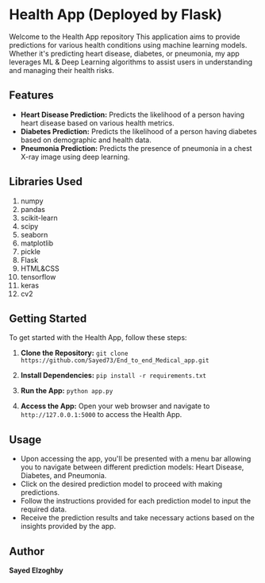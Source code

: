 # Health App (Deployed by Flask)

Welcome to the Health App repository This application aims to provide predictions for various health conditions using machine learning models. Whether it's predicting heart disease, diabetes, or pneumonia, my app leverages ML & Deep Learning algorithms to assist users in understanding and managing their health risks.

## Features

- **Heart Disease Prediction:** Predicts the likelihood of a person having heart disease based on various health metrics.
- **Diabetes Prediction:** Predicts the likelihood of a person having diabetes based on demographic and health data.
- **Pneumonia Prediction:** Predicts the presence of pneumonia in a chest X-ray image using deep learning.

## Libraries Used
1. numpy
2. pandas
3. scikit-learn
4. scipy
5. seaborn
6. matplotlib
7. pickle
8. Flask
9. HTML&CSS
10. tensorflow
11. keras
12. cv2
    
## Getting Started

To get started with the Health App, follow these steps:

1. **Clone the Repository:**
```git clone https://github.com/Sayed73/End_to_end_Medical_app.git```


2. **Install Dependencies:**
```pip install -r requirements.txt```


3. **Run the App:**
```python app.py```


4. **Access the App:**
Open your web browser and navigate to ```http://127.0.0.1:5000``` to access the Health App.

## Usage

- Upon accessing the app, you'll be presented with a menu bar allowing you to navigate between different prediction models: Heart Disease, Diabetes, and Pneumonia.
- Click on the desired prediction model to proceed with making predictions.
- Follow the instructions provided for each prediction model to input the required data.
- Receive the prediction results and take necessary actions based on the insights provided by the app.

## Author

**Sayed Elzoghby**
